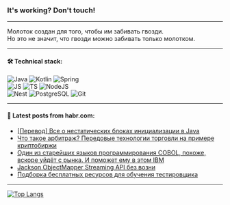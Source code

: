 ### It's working? Don't touch!

---
Молоток создан для того, чтобы им забивать гвозди. <br>
Но это не значит, что гвозди можно забивать только молотком.

---

#### 🛠️ Technical stack:

![Java](https://img.shields.io/badge/Java-informational?logo=Oracle&style=flat&logoColor=white&color=FF4500)
![Kotlin](https://img.shields.io/badge/Kotlin-informational?logo=Kotlin&style=flat&logoColor=white&color=774D97)
![Spring](https://img.shields.io/badge/SpringBoot-informational?logo=SpringBoot&style=flat&logoColor=white&color=6DB33F) <br>
![JS](https://img.shields.io/badge/JS-informational?logo=javaScript&style=flat&logoColor=black&color=F7Df1E)
![TS](https://img.shields.io/badge/TypeScript-informational?logo=typeScript&style=flat&logoColor=black&color=0667A8)
![NodeJS](https://img.shields.io/badge/NodeJS-informational?logo=node.js&style=flat&logoColor=white&color=70A760) <br>
![Nest](https://img.shields.io/badge/NestJS-informational?logo=NestJS&style=flat&logoColor=white&color=E0234E)
![PostgreSQL](https://img.shields.io/badge/PostgreSQL-informational?logo=PostgreSQL&style=flat&logoColor=white&color=DAA520)
![Git](https://img.shields.io/badge/Git-informational?logo=git&style=flat&logoColor=white&color=778899)

___

#### 💬 Latest posts from habr.com:

<!-- BLOG-POST-LIST:START -->
- [[Перевод] Все о нестатических блоках инициализации в Java](https://habr.com/ru/companies/otus/articles/758478/?utm_source=habrahabr&utm_medium=rss&utm_campaign=758478)
- [Что такое арбитраж? Передовые технологии торговли на примере криптобиржи](https://habr.com/ru/articles/758476/?utm_source=habrahabr&utm_medium=rss&utm_campaign=758476)
- [Один из старейших языков программирования COBOL, похоже, вскоре уйдёт с рынка. И поможет ему в этом IBM](https://habr.com/ru/companies/ru_mts/articles/758434/?utm_source=habrahabr&utm_medium=rss&utm_campaign=758434)
- [Jackson ObjectMapper Streaming API без возни](https://habr.com/ru/articles/758432/?utm_source=habrahabr&utm_medium=rss&utm_campaign=758432)
- [Подборка бесплатных ресурсов для обучения тестировщика](https://habr.com/ru/articles/758412/?utm_source=habrahabr&utm_medium=rss&utm_campaign=758412)
<!-- BLOG-POST-LIST:END -->

---
[![Top Langs](https://github-readme-stats-git-master-advtsetting-gmailcom.vercel.app/api/top-langs/?username=zloylis&langs_count=10&hide_title=false&title_color=e6edf3&size_weight=0.5&count_weight=0.5&layout=compact&hide_border=true&theme=dracula)](https://github.com/zloylis)

<!-- ![GitHub stats](https://github-readme-stats-git-master-advtsetting-gmailcom.vercel.app/api?username=zloylis&show_icons=true&hide_border=true&theme=dracula&hide_title=true&include_all_commits=true&count_private=true&hide=contribs&hide_rank=true) -->
